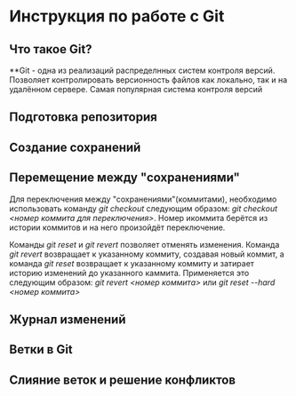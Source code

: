 # Инструкция по работе с Git

## Что такое Git?
**Git - одна из реализаций распределнных систем контроля версий. Позволяет контролировать версионность файлов как локально, так и на удалённом сервере. Самая популярная система контроля версий

## Подготовка репозитория

## Создание сохранений

## Перемещение между "сохранениями"
Для переключения между "сохранениями"(коммитами), необходимо использовать команду *git checkout* следующим образом: *git checkout <номер коммита для переключения>*. Номер икоммита берётся из истории коммитов и на него произойдёт переключение.

Команды *git reset* и *git revert* позволяет отменять изменения. Команда *git revert* возвращает к указанному коммиту, создавая новый коммит, а команда *git reset* возвращает к указанному коммиту и затирает историю изменений до указанного каммита. Применяется это следующим образом: *git revert <номер коммита>* или *git reset --hard <номер коммита>*
## Журнал изменений

## Ветки в Git

## Слияние веток и решение конфликтов


